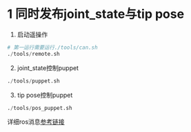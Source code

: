 # 1 同时发布joint_state与tip pose

1. 启动遥操作
~~~python
# 第一运行需要运行./tools/can.sh
./tools/remote.sh
~~~

2. joint_state控制puppet
~~~python
./tools/puppet.sh
~~~

3. tip pose控制puppet
~~~python
./tools/pos_puppet.sh
~~~


详细ros消息[参考链接](https://github.com/agilexrobotics/pose_control/blob/beta/readme.md)
